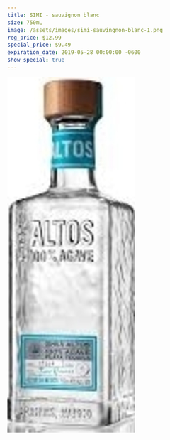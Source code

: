 ```yaml
---
title: SIMI - sauvignon blanc
size: 750mL
image: /assets/images/simi-sauvingnon-blanc-1.png
reg_price: $12.99
special_price: $9.49
expiration_date: 2019-05-28 00:00:00 -0600
show_special: true
---
```


![](/assets/images/versions/olmeca-2-1---x----288-800x---.jpg)